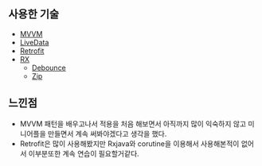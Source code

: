 ## 사용한 기술
- [MVVM](https://ko.wikipedia.org/wiki/%EB%AA%A8%EB%8D%B8-%EB%B7%B0-%EB%B7%B0%EB%AA%A8%EB%8D%B8)
- [LiveData](https://developer.android.com/topic/libraries/architecture/livedata?hl=ko)
- [Retrofit](https://square.github.io/retrofit/)
- [RX](https://github.com/ReactiveX/RxKotlin)
  - [Debounce](https://reactivex.io/documentation/operators/debounce.html)
  - [Zip](https://reactivex.io/documentation/operators/zip.html)

 ## 느낀점
- MVVM 패턴을 배우고나서 적용을 처음 해보면서 아직까지 많이 익숙하지 않고 미니어플을 만들면서 계속 써봐야겠다고 생각을 했다.
- Retrofit은 많이 사용해봤지만 Rxjava와 corutine을 이용해서 사용해본적이 없어서 이부분또한 계속 연습이 필요할거같다.
 
